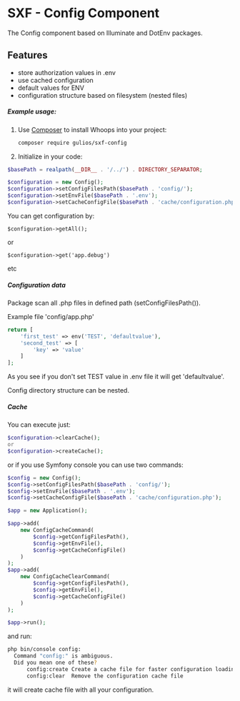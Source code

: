 # SXF - Config Component

The Config component based on Illuminate and DotEnv packages.


## Features

- store authorization values in .env
- use cached configuration
- default values for ENV
- configuration structure based on filesystem (nested files) 


##### Example usage:

1. Use [Composer](http://getcomposer.org) to install Whoops into your project:

    ```bash
    composer require gulios/sxf-config
    ```

1. Initialize in your code:


```php
$basePath = realpath(__DIR__ . '/../') . DIRECTORY_SEPARATOR;

$configuration = new Config();
$configuration->setConfigFilesPath($basePath . 'config/');
$configuration->setEnvFile($basePath . '.env');
$configuration->setCacheConfigFile($basePath . 'cache/configuration.php');
```

You can get configuration by:
```
$configuration->getAll();
```
or
```
$configuration->get('app.debug')

```
etc

##### Configuration data
Package scan all .php files in defined path (setConfigFilesPath()).

Example file 'config/app.php'
```php
return [
    'first_test' => env('TEST', 'defaultvalue'),
    'second_test' => [
        'key' => 'value'
    ]
];
```
As you see if you don't set TEST value in .env file it will get 'defaultvalue'.

Config directory structure can be nested.



##### Cache

You can execute just:
```php
$configuration->clearCache();
or
$configuration->createCache();
```
or if you use Symfony console you can use two commands:
```php
$config = new Config();
$config->setConfigFilesPath($basePath . 'config/');
$config->setEnvFile($basePath . '.env');
$config->setCacheConfigFile($basePath . 'cache/configuration.php');

$app = new Application();

$app->add(
    new ConfigCacheCommand(
        $config->getConfigFilesPath(),
        $config->getEnvFile(),
        $config->getCacheConfigFile()
    )
);
$app->add(
    new ConfigCacheClearCommand(
        $config->getConfigFilesPath(),
        $config->getEnvFile(),
        $config->getCacheConfigFile()
    )
);

$app->run();

```
and run:
```bash
php bin/console config:
  Command "config:" is ambiguous.
  Did you mean one of these?
      config:create Create a cache file for faster configuration loading
      config:clear  Remove the configuration cache file

```
it will create cache file with all your configuration. 

